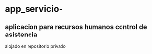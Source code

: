 # app_servicio-
aplicacion para recursos humanos control de asistencia
-
alojado en repositorio privado
